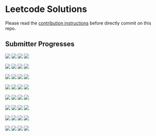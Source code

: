 # Leetcode Solutions
Please read the [contribution instructions](https://github.com/leetcode-study-group/leetcode-solutions/wiki) before directly commit on this repo.

## Submitter Progresses

![](https://img.shields.io/badge/Progress-015%20%2F%20309-ff0c00.svg) ![](https://img.shields.io/badge/Recent-090-00ff00.svg) ![](https://img.shields.io/badge/Total-102-ff69b4.svg) ![](https://img.shields.io/badge/Name-Jrui-lightgrey.svg) 

![](https://img.shields.io/badge/Progress-028%20%2F%20309-ff1700.svg) ![](https://img.shields.io/badge/Recent-037-00ff00.svg) ![](https://img.shields.io/badge/Total-039-ff69b4.svg) ![](https://img.shields.io/badge/Name-olaolaola-lightgrey.svg) 

![](https://img.shields.io/badge/Progress-025%20%2F%20309-ff1400.svg) ![](https://img.shields.io/badge/Recent-036-00ff00.svg) ![](https://img.shields.io/badge/Total-036-ff69b4.svg) ![](https://img.shields.io/badge/Name-zhouyuanquaner-lightgrey.svg) 

![](https://img.shields.io/badge/Progress-120%20%2F%20309-ff6300.svg) ![](https://img.shields.io/badge/Recent-035-00ff00.svg) ![](https://img.shields.io/badge/Total-220-ff69b4.svg) ![](https://img.shields.io/badge/Name-yanyatongzh-lightgrey.svg) 

![](https://img.shields.io/badge/Progress-013%20%2F%20309-ff0a00.svg) ![](https://img.shields.io/badge/Recent-028-65cc00.svg) ![](https://img.shields.io/badge/Total-049-ff69b4.svg) ![](https://img.shields.io/badge/Name-robturtle-lightgrey.svg) 

![](https://img.shields.io/badge/Progress-120%20%2F%20309-ff6300.svg) ![](https://img.shields.io/badge/Recent-019-e98a00.svg) ![](https://img.shields.io/badge/Total-183-ff69b4.svg) ![](https://img.shields.io/badge/Name-Joshuawong-lightgrey.svg) 

![](https://img.shields.io/badge/Progress-003%20%2F%20309-ff0200.svg) ![](https://img.shields.io/badge/Recent-000-ff0000.svg) ![](https://img.shields.io/badge/Total-005-ff69b4.svg) ![](https://img.shields.io/badge/Name-zhuwhr-lightgrey.svg) 

![](https://img.shields.io/badge/Progress-000%20%2F%20309-ff0000.svg) ![](https://img.shields.io/badge/Recent-000-ff0000.svg) ![](https://img.shields.io/badge/Total-000-ff69b4.svg) ![](https://img.shields.io/badge/Name-brucegx-lightgrey.svg) 

